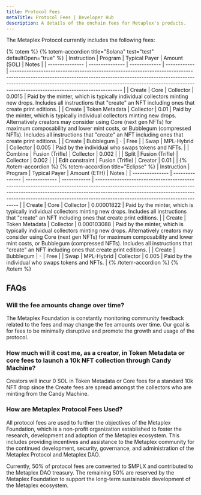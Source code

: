 ```yaml
---
title: Protocol Fees
metaTitle: Protocol Fees | Developer Hub
description: A details of the onchain fees for Metaplex's products.
---
```


The Metaplex Protocol currently includes the following fees:

{% totem %}
{% totem-accordion title="Solana" test="test" defaultOpen="true" %}
| Instruction | Program | Typical Payer | Amount (SOL) | Notes |
| --------------- | --------------- | ------------- | ------------ | ---------------------------------------------------------------------------------------------------------------------------------------------------------------------------------------------------------------------------------------------------------------------------------------- |
| Create | Core | Collector | 0.0015 | Paid by the minter, which is typically individual collectors minting new drops. Includes all instructions that "create" an NFT including ones that create print editions. |
| Create | Token Metadata | Collector | 0.01 | Paid by the minter, which is typically individual collectors minting new drops. Alternatively creators may consider using Core (next gen NFTs) for maximum composability and lower mint costs, or Bubblegum (compressed NFTs). Includes all instructions that "create" an NFT including ones that create print editions. |
| Create | Bubblegum | - | Free |
| Swap | MPL-Hybrid | Collector | 0.005 | Paid by the individual who swaps tokens and NFTs. |
| Combine | Fusion (Trifle) | Collector | 0.002 | |
| Split | Fusion (Trifle) | Collector | 0.002 | |
| Edit constraint | Fusion (Trifle) | Creator | 0.01 | |
{% /totem-accordion %}
{% totem-accordion title="Eclipse" %}
| Instruction | Program | Typical Payer | Amount (ETH) | Notes |
| --------------- | --------------- | ------------- | ------------ | ---------------------------------------------------------------------------------------------------------------------------------------------------------------------------------------------------------------------------------------------------------------------------------------- |
| Create | Core | Collector | 0.00001822 | Paid by the minter, which is typically individual collectors minting new drops. Includes all instructions that "create" an NFT including ones that create print editions. |
| Create | Token Metadata | Collector | 0.000103088 | Paid by the minter, which is typically individual collectors minting new drops. Alternatively creators may consider using Core (next gen NFTs) for maximum composability and lower mint costs, or Bubblegum (compressed NFTs). Includes all instructions that "create" an NFT including ones that create print editions. |
| Create | Bubblegum | - | Free |
| Swap | MPL-Hybrid | Collector | 0.005 | Paid by the individual who swaps tokens and NFTs. |
{% /totem-accordion %}
{% /totem %}

## FAQs

### Will the fee amounts change over time?

The Metaplex Foundation is constantly monitoring community feedback related to the fees and may change the fee amounts over time. Our goal is for fees to be minimally disruptive and promote the growth and usage of the protocol.

### How much will it cost me, as a creator, in Token Metadata or core fees to launch a 10k NFT collection through Candy Machine?

Creators will incur 0 SOL in Token Metadata or Core fees for a standard 10k NFT drop since the Create fees are spread amongst the collectors who are minting from the Candy Machine.

### How are Metaplex Protocol Fees Used?

All protocol fees are used to further the objectives of the Metaplex Foundation, which is a non-profit organization established to foster the research, development and adoption of the Metaplex ecosystem. This includes providing incentives and assistance to the Metaplex community for the continued development, security, governance, and administration of the Metaplex Protocol and Metaplex DAO.

Currently, 50% of protocol fees are converted to $MPLX and contributed to the Metaplex DAO treasury. The remaining 50% are reserved by the Metaplex Foundation to support the long-term sustainable development of the Metaplex ecosystem.
